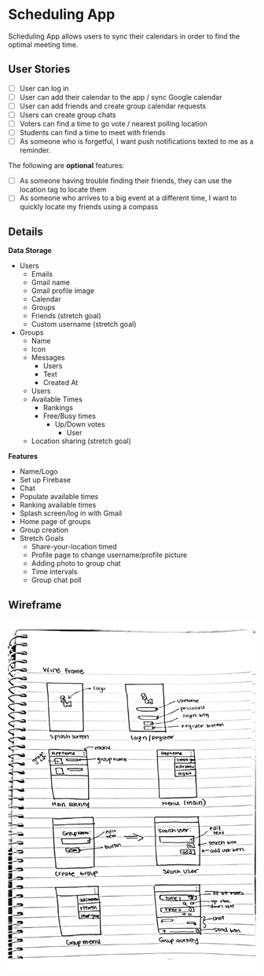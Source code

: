 # Scheduling App

Scheduling App allows users to sync their calendars in order to find the optimal meeting time.


## User Stories

* [ ] User can log in
* [ ] User can add their calendar to the app / sync Google calendar
* [ ] User can add friends and create group calendar requests
* [ ] Users can create group chats
* [ ] Voters can find a time to go vote / nearest polling location
* [ ] Students can find a time to meet with friends
* [ ] As someone who is forgetful, I want push notifications texted to me as a reminder.

The following are **optional** features:
* [ ] As someone having trouble finding their friends, they can use the location tag to locate them
* [ ] As someone who arrives to a big event at a different time, I want to quickly locate my friends using a compass

## Details

**Data Storage**

* Users
    * Emails
    * Gmail name
    * Gmail profile image
    * Calendar
    * Groups
    * Friends (stretch goal)
    * Custom username (stretch goal)
* Groups
    * Name
    * Icon
    * Messages
        * Users
        * Text
        * Created At
    * Users
    * Available Times
        * Rankings
        * Free/Busy times
            * Up/Down votes
                * User
    * Location sharing (stretch goal)


**Features**

* Name/Logo
* Set up Firebase
* Chat
* Populate available times
* Ranking available times 
* Splash screen/log in with Gmail
* Home page of groups
* Group creation
* Stretch Goals
    * Share-your-location timed
    * Profile page to change username/profile picture
    * Adding photo to group chat
    * Time intervals
    * Group chat poll

## Wireframe

<img src='https://github.com/FBU2k18/SchedulingApp/blob/master/wireframe.pdf' title='Wireframe' width='' alt='Wireframe' />
